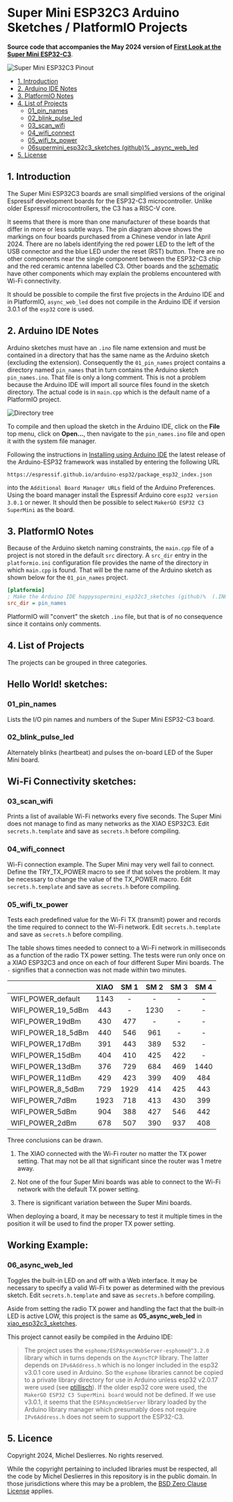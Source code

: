 # Super Mini ESP32C3 Arduino Sketches / PlatformIO Projects

**Source code that accompanies the May 2024 version of [First Look at the Super Mini ESP32-C3](https://sigmdel.ca/michel/ha/esp8266/super_mini_esp32c3_en.html)**.

![Super Mini ESP32C3 Pinout](images/pinout_top_big_logo.png)

<!-- TOC -->

- [1. Introduction](#1-introduction)
- [2. Arduino IDE Notes](#2-arduino-ide-notes)
- [3. PlatformIO Notes](#3-platformio-notes)
- [4. List of Projects](#4-list-of-projects)
  - [01_pin_names](#01_pin_names)
  - [02_blink_pulse_led](#02_blink_pulse_led)
  - [03_scan_wifi](#03_scan_wifi)
  - [04_wifi_connect](#04_wifi_connect)
  - [05_wifi_tx_power](#05_wifi_tx_power)
  - [06supermini_esp32c3_sketches (github)% _async_web_led](#06-_async_web_led)
- [5. License](#5-license)

<!-- /TOC -->

## 1. Introduction

The Super Mini ESP32C3 boards are small simplified versions of the original Espressif development boards for the ESP32-C3 microcontroller. Unlike older Espressif microcontrollers, the C3 has a RISC-V core. 

It seems that there is more than one manufacturer of these boards that differ in more or less subtle ways. The pin diagram above shows the markings on four boards purchased from a Chinese vendor in late April 2024. There are no labels identifying the red power LED to the left of the USB connector and the blue LED under the reset (RST) button. There are no other components near the single component between the ESP32-C3 chip and the red ceramic antenna labelled C3. Other boards and the [schematic](https://wiki.icbbuy.com/doku.php?id=developmentboard:esp32-c3mini#schematic) have other components which may explain the problems encountered with Wi-Fi connectivity. 

It should be possible to compile the first five projects in the Arduino IDE and in PlatformIO, `async_web_led` does not compile in the Arduino IDE if version 3.0.1 of the `esp32` core is used.

## 2. Arduino IDE Notes

Arduino sketches must have an `.ino` file name extension and must be contained in a directory that has the same name as the Arduino sketch (excluding the extension). Consequently the `01_pin_names` project contains a directory named `pin_names` that in turn contains the Arduino sketch `pin_names.ino`. That file is only a long comment. This is not a problem because the Arduino IDE will import all source files found in the sketch directory. The actual code is in `main.cpp` which is the default name of a PlatformIO project.

![Directory tree](images/dir_tree.jpg) 

To compile and then upload the sketch in the Arduino IDE, click on the **File** top menu, click on **Open...**, then navigate to the `pin_names.ino` file and open it with the system file manager.

Following the instructions in [Installing using Arduino IDE](https://docs.espressif.com/projects/arduino-esp32/en/latest/installing.html#installing-using-arduino-ide) the latest release of the Arduino-ESP32 framework was installed by entering the following URL 
```
https://espressif.github.io/arduino-esp32/package_esp32_index.json
```
into the `Additional Board Manager URLs` field of the Arduino Preferences. Using the board manager install the Espressif Arduino core `esp32 version 3.0.1` or newer. It should then be possible to select `MakerGO ESP32 C3 SuperMini` as the board.

## 3. PlatformIO Notes

Because of the Arduino sketch naming constraints, the `main.cpp` file of a project is not stored in the default `src` directory. A `src_dir` entry in the `platformio.ini` configuration file provides the name of the directory in which `main.cpp` is found. That will be the name of the Arduino sketch as shown below for the `01_pin_names` project. 

```ini
[platformio]
; Make the Arduino IDE happysupermini_esp32c3_sketches (github)%  (.INO file must be in a directory of the same name)
src_dir = pin_names
```

PlatformIO will "convert" the sketch `.ino` file, but that is of no consequence since it contains only comments.

## 4. List of Projects      

The projects can be grouped in three categories. 

**Hello World! sketches:**
---

### 01_pin_names
  Lists the I/O pin names and numbers of the Super Mini ESP32-C3 board.

### 02_blink_pulse_led
  Alternately blinks (heartbeat) and pulses the on-board LED of the Super Mini board.

**Wi-Fi Connectivity sketches:**
---

### 03_scan_wifi
  Prints a list of available Wi-Fi networks every five seconds. The Super Mini does not manage to find as many networks as the XIAO ESP32C3. Edit `secrets.h.template` and save as `secrets.h` before compiling.
  
### 04_wifi_connect
  Wi-Fi connection example. The Super Mini may very well fail to connect. Define the TRY_TX_POWER macro to see if that solves the problem. It may be necessary to change the value of the TX_POWER macro. Edit `secrets.h.template` and save as `secrets.h` before compiling.

### 05_wifi_tx_power
  Tests each predefined value for the Wi-Fi TX (transmit) power and records the time required to connect to the Wi-Fi network. Edit `secrets.h.template` and save as `secrets.h` before compiling.     

  The table shows times needed to connect to a Wi-Fi network in milliseconds as a function of the radio TX power setting. The tests were run only once on a XIAO ESP32C3 and once on each of four different Super Mini boards. The `-` signifies that a connection was not made within two minutes. 

|                           |  XIAO	|	SM 1 |	SM 2 | SM 3	|	SM 4 |
| ---                       | :---: |	:---:| :---: | :---:|	:---:|
|	      WIFI_POWER_default 	|	1143	|	-	|	-	|	- 	|	- 	|
|	      WIFI_POWER_19_5dBm 	|	443	|	-	|	1230	|	- 	|	- 	|
|	        WIFI_POWER_19dBm 	|	430	|	477	|	-	|	- 	|	-	|
|	      WIFI_POWER_18_5dBm 	|	440	|	546	|	961	|	- 	|	- 	|
|	        WIFI_POWER_17dBm 	|	391	|	443	|	389	|	532	|	- 	|
|	        WIFI_POWER_15dBm 	|	404	|	410	|	425	|	422	|	- 	|
|	        WIFI_POWER_13dBm 	|	376	|	729	|	684	|	469	|	1440	|
|	        WIFI_POWER_11dBm 	|	429	|	423	|	399	|	409	|	484	|
|	       WIFI_POWER_8_5dBm 	|	729	|	1929	|	414	|	425	|	443	|
|	         WIFI_POWER_7dBm 	|	1923	|	718	|	413	|	430	|	399	|
|	         WIFI_POWER_5dBm 	|	904	|	388	|	427	|	546	|	442	|
|	         WIFI_POWER_2dBm 	|	678	|	507	|	390	|	937	|	408	|

Three conclusions can be drawn. 

  1. The XIAO connected with the Wi-Fi router no matter the TX power setting. That may not be all that significant since the router was 1 metre away.
  
  2. Not one of the four Super Mini boards was able to connect to the Wi-Fi network with the default TX power setting.

  3. There is significant variation between the Super Mini boards. 
  
When deploying a board, it may be necessary to test it multiple times in the position it will be used to find the proper TX power setting.


**Working Example:**
---

### 06_async_web_led

Toggles the built-in LED on and off with a Web interface. It may be necessary to specify a valid Wi-Fi tx power as determined with the previous sketch. Edit `secrets.h.template` and save as `secrets.h` before compiling. 
  
Aside from setting the radio TX power and handling the fact that the built-in LED is active LOW, this project is the same as **05_async_web_led** in [xiao_esp32c3_sketches](https://github.com/sigmdel/xiao_esp32c3_sketches).

This project cannot easily be compiled in the Arduino IDE:

> The project uses the `esphome/ESPAsyncWebServer-esphome@^3.2.0` library which in turns depends on the `AsyncTCP` library. The latter depends on `IPv6Address.h` which is no longer included in the esp32 v3.0.1 core used in Arduino. So the `esphome` libraries cannot be copied to a private library directory for use in Arduino unless esp32 v2.0.17 were used (see [ptillisch](https://forum.arduino.cc/t/ide-2-3-2-ip46address-h-error/1272197/4)). If the older esp32 core were used, the `MakerGO ESP32 C3 SuperMini board` would not be defined. If we use v3.0.1, it seems that the `ESPAsyncWebServer` library loaded by the Arduino library manager which presumably does not require `IPv6Address.h` does not seem to support the ESP32-C3.  

## 5. Licence

Copyright 2024, Michel Deslierres. No rights reserved. 

While the copyright pertaining to included libraries must be respected, all the code by Michel Deslierres in this repository is in the public domain. In those jurisdictions where this may be a problem, the [BSD Zero Clause License](https://spdx.org/licenses/0BSD.html) applies.
